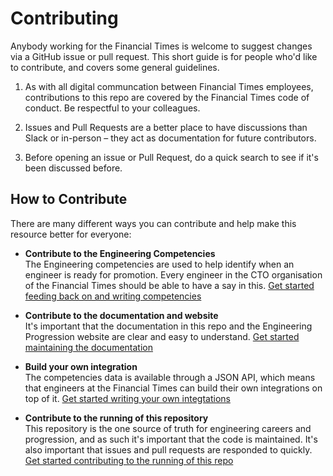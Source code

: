 
# Contributing

Anybody working for the Financial Times is welcome to suggest changes via a GitHub issue or pull request. This short guide is for people who'd like to contribute, and covers some general guidelines.

  1. As with all digital communcation between Financial Times employees, contributions to this repo are covered by the Financial Times code of conduct. Be respectful to your colleagues.

  2. Issues and Pull Requests are a better place to have discussions than Slack or in-person – they act as documentation for future contributors.

  3. Before opening an issue or Pull Request, do a quick search to see if it's been discussed before.


## How to Contribute

There are many different ways you can contribute and help make this resource better for everyone:

  - **Contribute to the Engineering Competencies**<br/>
    The Engineering competencies are used to help identify when an engineer is ready for promotion. Every engineer in the CTO organisation of the Financial Times should be able to have a say in this. [Get started feeding back on and writing competencies](docs/competencies.md)

  - **Contribute to the documentation and website**<br/>
    It's important that the documentation in this repo and the Engineering Progression website are clear and easy to understand. [Get started maintaining the documentation](docs/documentation.md)

  - **Build your own integration**<br/>
    The competencies data is available through a JSON API, which means that engineers at the Financial Times can build their own integrations on top of it. [Get started writing your own integtations](docs/integrations.md)

  - **Contribute to the running of this repository**<br/>
    This repository is the one source of truth for engineering careers and progression, and as such it's important that the code is maintained. It's also important that issues and pull requests are responded to quickly. [Get started contributing to the running of this repo](docs/repository.md)
